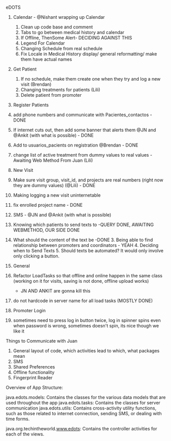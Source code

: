 eDOTS
1. Calendar - @Nishant wrapping up Calendar
	1. Clean up code base and comment
 	2. Tabs to go between medical history and calendar
	3. If Offline, ThenSome Alert- DECIDING AGAINST THIS
	4. Legend For Calendar
	5. Changing Schedule from real schedule
	6. Fix Locale in Medical History display/ general reformatting/ make them have actual names 

2. Get Patient
	1. If no schedule, make them create one when they try and log a new visit (Brendan)
	2. Changing treatments for patients (Lili)
	3. Delete patient from promoter

3. Register Patients
  1. add phone numbers and communicate with Pacientes_contactos - DONE
  2. If internet cuts out, then add some banner that alerts them @JN and @Ankit (with what is possible) - DONE
  3. Add to usuarios_pacients on registration @Brendan - DONE
  4. change list of active treatment from dummy values to real values -Awaiting Web Method From Juan (Lili)

4. New Visit
  1. Make sure visit group, visit_id, and projects are real numbers (right now they are dummy values) (@Lili) - DONE
  2. Making logging a new visit uninternetable
  3. fix enrolled project name - DONE
 
5. SMS - @JN and @Ankit (with what is possible)
  1. Knowing which patients to send texts to -QUERY DONE, AWAITING WEBMETHOD, OUR SIDE DONE
  2. What should the content of the text be -DONE
	3. Being able to find relationship between promoters and coordinators - YEAH
	4. Deciding when to Send Texts
	5. Should texts be automated? It would only involve only clicking a button.
	

6. General
  1. Refactor LoadTasks so that offline and online happen in the same class (working on it for visits, saving is not done, offline upload works)
		- JN AND ANKIT are gonna kill this
  2. do not hardcode in server name for all load tasks (MOSTLY DONE)

7. Promoter Login
  1. sometimes need to press log in button twice, log in spinner spins even when password is wrong, sometimes doesn't spin, its nice though we like it


Things to Communicate with Juan
1. General layout of code, which activities lead to which, what packages mean
2. SMS 
3. Shared Preferences
4. Offline functionality
5. Fingerprint Reader 



Overview of App Structure:

java.edots.models: Contains the classes for the various data models that are used throughout the app
java.edots.tasks: Contains the classes for server communication
java.edots.utils: Contains cross-activity utility functions, such as those related to internet connection, sending SMS, or dealing with time forms.

java.org.techintheworld.www.edots: Contains the controller activities for each of the views.

